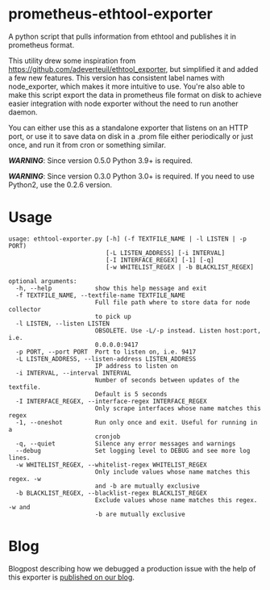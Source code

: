 # prometheus-ethtool-exporter
A python script that pulls information from ethtool and publishes it in prometheus format.

This utility drew some inspiration from https://github.com/adeverteuil/ethtool_exporter, but simplified it
and added a few new features. This version has consistent label names with node_exporter, which makes
it more intuitive to use. You're also able to make this script export the data in prometheus file
format on disk to achieve easier integration with node exporter without the need to run another
daemon.

You can either use this as a standalone exporter that listens on an HTTP port, or use it to save data
on disk in a .prom file either periodically or just once, and run it from cron or something similar.

**_WARNING_**: Since version 0.5.0 Python 3.9+ is required.

**_WARNING_**: Since version 0.3.0 Python 3.0+ is required. If you need to use Python2, use the 0.2.6 version.

# Usage
```
usage: ethtool-exporter.py [-h] (-f TEXTFILE_NAME | -l LISTEN | -p PORT)
                           [-L LISTEN_ADDRESS] [-i INTERVAL]
                           [-I INTERFACE_REGEX] [-1] [-q]
                           [-w WHITELIST_REGEX | -b BLACKLIST_REGEX]

optional arguments:
  -h, --help            show this help message and exit
  -f TEXTFILE_NAME, --textfile-name TEXTFILE_NAME
                        Full file path where to store data for node collector
                        to pick up
  -l LISTEN, --listen LISTEN
                        OBSOLETE. Use -L/-p instead. Listen host:port, i.e.
                        0.0.0.0:9417
  -p PORT, --port PORT  Port to listen on, i.e. 9417
  -L LISTEN_ADDRESS, --listen-address LISTEN_ADDRESS
                        IP address to listen on
  -i INTERVAL, --interval INTERVAL
                        Number of seconds between updates of the textfile.
                        Default is 5 seconds
  -I INTERFACE_REGEX, --interface-regex INTERFACE_REGEX
                        Only scrape interfaces whose name matches this regex
  -1, --oneshot         Run only once and exit. Useful for running in a
                        cronjob
  -q, --quiet           Silence any error messages and warnings
  --debug               Set logging level to DEBUG and see more log lines.
  -w WHITELIST_REGEX, --whitelist-regex WHITELIST_REGEX
                        Only include values whose name matches this regex. -w
                        and -b are mutually exclusive
  -b BLACKLIST_REGEX, --blacklist-regex BLACKLIST_REGEX
                        Exclude values whose name matches this regex. -w and
                        -b are mutually exclusive
```

# Blog
Blogpost describing how we debugged a production issue with the help of this
exporter is [published on our blog](https://shw.mx/ethtool).

